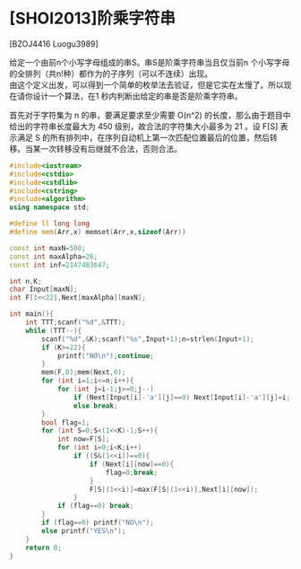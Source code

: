 # [SHOI2013]阶乘字符串
[BZOJ4416 Luogu3989]

给定一个由前n个小写字母组成的串S。串S是阶乘字符串当且仅当前n 个小写字母的全排列（共n!种）都作为的子序列（可以不连续）出现。  
由这个定义出发，可以得到一个简单的枚举法去验证，但是它实在太慢了。所以现在请你设计一个算法，在1 秒内判断出给定的串是否是阶乘字符串。

首先对于字符集为 n 的串，要满足要求至少需要 O(n^2) 的长度，那么由于题目中给出的字符串长度最大为 450 级别，故合法的字符集大小最多为 21 。设 F[S] 表示满足 S 的所有排列中，在序列自动机上第一次匹配位置最后的位置，然后转移。当某一次转移没有后继就不合法，否则合法。

```cpp
#include<iostream>
#include<cstdio>
#include<cstdlib>
#include<cstring>
#include<algorithm>
using namespace std;

#define ll long long
#define mem(Arr,x) memset(Arr,x,sizeof(Arr))

const int maxN=500;
const int maxAlpha=26;
const int inf=2147483647;

int n,K;
char Input[maxN];
int F[1<<22],Next[maxAlpha][maxN];

int main(){
	int TTT;scanf("%d",&TTT);
	while (TTT--){
		scanf("%d",&K);scanf("%s",Input+1);n=strlen(Input+1);
		if (K>=22){
			printf("NO\n");continue;
		}
		mem(F,0);mem(Next,0);
		for (int i=1;i<=n;i++){
			for (int j=i-1;j>=0;j--)
				if (Next[Input[i]-'a'][j]==0) Next[Input[i]-'a'][j]=i;
				else break;
		}
		bool flag=1;
		for (int S=0;S<(1<<K)-1;S++){
			int now=F[S];
			for (int i=0;i<K;i++)
				if ((S&(1<<i))==0){
					if (Next[i][now]==0){
						flag=0;break;
					}
					F[S|(1<<i)]=max(F[S|(1<<i)],Next[i][now]);
				}
			if (flag==0) break;
		}
		if (flag==0) printf("NO\n");
		else printf("YES\n");
	}
	return 0;
}
```